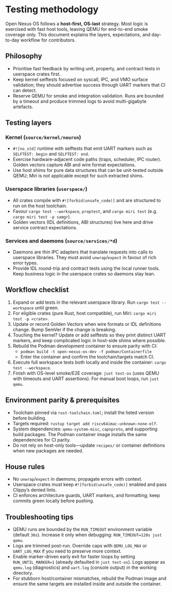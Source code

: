 # Testing methodology

Open Nexus OS follows a **host-first, OS-last** strategy. Most logic is exercised with fast host tools, leaving QEMU for end-to-end smoke coverage only. This document explains the layers, expectations, and day-to-day workflow for contributors.

## Philosophy
- Prioritise fast feedback by writing unit, property, and contract tests in userspace crates first.
- Keep kernel selftests focused on syscall, IPC, and VMO surface validation; they should advertise success through UART markers that CI can detect.
- Reserve QEMU for smoke and integration validation. Runs are bounded by a timeout and produce trimmed logs to avoid multi-gigabyte artefacts.

## Testing layers
### Kernel (`source/kernel/neuron`)
- `#![no_std]` runtime with selftests that emit UART markers such as `SELFTEST: begin` and `SELFTEST: end`.
- Exercise hardware-adjacent code paths (traps, scheduler, IPC router). Golden vectors capture ABI and wire format expectations.
- Use host shims for pure data structures that can be unit-tested outside QEMU; Miri is not applicable except for such extracted shims.

### Userspace libraries (`userspace/`)
- All crates compile with `#![forbid(unsafe_code)]` and are structured to run on the host toolchain.
- Favour `cargo test --workspace`, `proptest`, and `cargo miri test` (e.g. `cargo miri test -p samgr`).
- Golden vectors (IDL definitions, ABI structures) live here and drive service contract expectations.

### Services and daemons (`source/services/*d`)
- Daemons are thin IPC adapters that translate requests into calls to userspace libraries. They must avoid `unwrap`/`expect` in favour of rich error types.
- Provide IDL round-trip and contract tests using the local runner tools. Keep business logic in the userspace crates so daemons stay lean.

## Workflow checklist
1. Expand or add tests in the relevant userspace library. Run `cargo test --workspace` until green.
2. For eligible crates (pure Rust, host compatible), run Miri: `cargo miri test -p <crate>`.
3. Update or record Golden Vectors when wire formats or IDL definitions change. Bump SemVer if the change is breaking.
4. Touching the kernel? Update or add selftests so they print distinct UART markers, and keep complicated logic in host-side shims where possible.
5. Rebuild the Podman development container to ensure parity with CI:
   - `podman build -t open-nexus-os-dev -f podman/Containerfile`
   - Enter the container and confirm the toolchain/targets match CI.
6. Execute full workspace tests both locally and inside the container: `cargo test --workspace`.
7. Finish with OS-level smoke/E2E coverage: `just test-os` (uses QEMU with timeouts and UART assertions). For manual boot loops, run `just qemu`.

## Environment parity & prerequisites
- Toolchain pinned via `rust-toolchain.toml`; install the listed version before building.
- Targets required: `rustup target add riscv64imac-unknown-none-elf`.
- System dependencies: `qemu-system-misc`, `capnproto`, and supporting build packages. The Podman container image installs the same dependencies for CI parity.
- Do not rely on host-only tools—update `recipes/` or container definitions when new packages are needed.

## House rules
- No `unwrap`/`expect` in daemons; propagate errors with context.
- Userspace crates must keep `#![forbid(unsafe_code)]` enabled and pass Clippy’s denied lints.
- CI enforces architecture guards, UART markers, and formatting; keep commits green locally before pushing.

## Troubleshooting tips
- QEMU runs are bounded by the `RUN_TIMEOUT` environment variable (default `30s`). Increase it only when debugging: `RUN_TIMEOUT=120s just qemu`.
- Logs are trimmed post-run. Override caps with `QEMU_LOG_MAX` or `UART_LOG_MAX` if you need to preserve more context.
- Enable marker-driven early exit for faster loops by setting `RUN_UNTIL_MARKER=1` (already defaulted in `just test-os`). Logs appear as `qemu.log` (diagnostics) and `uart.log` (console output) in the working directory.
- For stubborn host/container mismatches, rebuild the Podman image and ensure the same targets are installed inside and outside the container.
